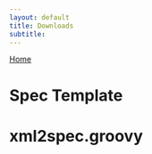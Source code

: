 ```yaml
---
layout: default
title: Downloads
subtitle: 
---
```


[Home](index.html)

# Spec Template

# xml2spec.groovy

